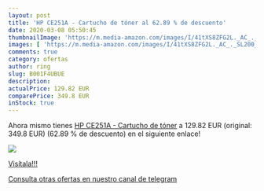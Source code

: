 ```yaml
---
layout: post
title: 'HP CE251A - Cartucho de tóner al 62.89 % de descuento'
date: 2020-03-08 05:50:45
thumbnailImage: 'https://m.media-amazon.com/images/I/41tXS8ZFG2L._AC_._SL200_.jpg'
images: [ 'https://m.media-amazon.com/images/I/41tXS8ZFG2L._AC_._SL200_.jpg' ]
comments: true
category: ofertas
author: ring
slug: B001F4UBUE
description:
actualPrice: 129.82 EUR
comparePrice: 349.8 EUR
inStock: true
---
```


Ahora mismo tienes [HP CE251A - Cartucho de tóner](https://www.amazon.com/dp/B001F4UBUE/?tag=redken08-20) a 129.82 EUR (original: 349.8 EUR) (62.89 %  de descuento) en el siguiente enlace!

[![](https://m.media-amazon.com/images/I/41tXS8ZFG2L._AC_._SL200_.jpg)](https://www.amazon.com/dp/B001F4UBUE/?tag=redken08-20)

[Visítala!!!](https://www.amazon.com/dp/B001F4UBUE/?tag=redken08-20)

[Consulta otras ofertas en nuestro canal de telegram](https://t.me/s/ofertas25)
